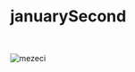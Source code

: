 # januarySecond

<br>



![mezeci](https://user-images.githubusercontent.com/121372281/212498605-b295dd0f-d903-4366-8af9-a554255fb08e.gif)

